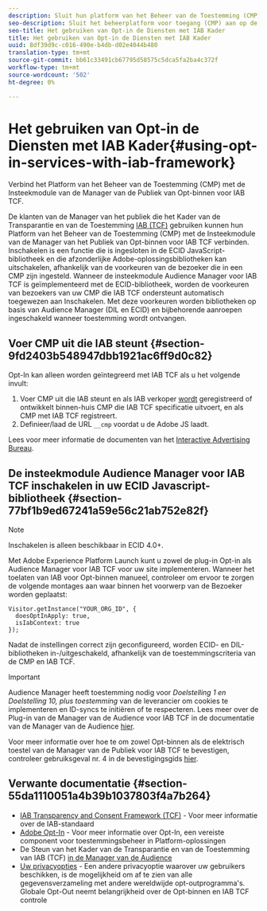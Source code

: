 ```yaml
---
description: Sluit hun platform van het Beheer van de Toestemming (CMP) met de stop van de Manager van de Publiek van Opt-binnen voor de Transparantie en van de Toestemming van IAB Kader (TCF) aan.
seo-description: Sluit het beheerplatform voor toegang (CMP) aan op de insteekmodule Audience Manager voor IAB Transparency and Consent Framework (TCF).
seo-title: Het gebruiken van Opt-in de Diensten met IAB Kader
title: Het gebruiken van Opt-in de Diensten met IAB Kader
uuid: 8df39d9c-c016-490e-b4db-d02e4044b480
translation-type: tm+mt
source-git-commit: bb61c33491cb67795d58575c5dca5fa2ba4c372f
workflow-type: tm+mt
source-wordcount: '502'
ht-degree: 0%

---
```



# Het gebruiken van Opt-in de Diensten met IAB Kader{#using-opt-in-services-with-iab-framework}

Verbind het Platform van het Beheer van de Toestemming (CMP) met de Insteekmodule van de Manager van de Publiek van Opt-binnen voor IAB TCF.

De klanten van de Manager van het publiek die het Kader van de Transparantie en van de Toestemming [IAB (TCF)](https://iabtechlab.com/standards/gdpr-transparency-and-consent-framework/) gebruiken kunnen hun Platform van het Beheer van de Toestemming (CMP) met de Insteekmodule van de Manager van het Publiek van Opt-binnen voor IAB TCF verbinden. Inschakelen is een functie die is ingesloten in de ECID JavaScript-bibliotheek en die afzonderlijke Adobe-oplossingsbibliotheken kan uitschakelen, afhankelijk van de voorkeuren van de bezoeker die in een CMP zijn ingesteld. Wanneer de insteekmodule Audience Manager voor IAB TCF is geïmplementeerd met de ECID-bibliotheek, worden de voorkeuren van bezoekers van uw CMP die IAB TCF ondersteunt automatisch toegewezen aan Inschakelen. Met deze voorkeuren worden bibliotheken op basis van Audience Manager (DIL en ECID) en bijbehorende aanroepen ingeschakeld wanneer toestemming wordt ontvangen.

## Voer CMP uit die IAB steunt {#section-9fd2403b548947dbb1921ac6ff9d0c82}

Opt-In kan alleen worden geïntegreerd met IAB TCF als u het volgende invult:

1. Voer CMP uit die IAB steunt en als IAB verkoper [wordt](https://vendorlist.consensu.org/vendorlist.json) geregistreerd of ontwikkelt binnen-huis CMP die IAB TCF specificatie uitvoert, en als CMP met IAB TCF registreert.
1. Definieer/laad de URL `__cmp` voordat u de Adobe JS laadt.

Lees voor meer informatie de documenten van het [Interactive Advertising Bureau](https://github.com/InteractiveAdvertisingBureau/GDPR-Transparency-and-Consent-Framework/blob/master/v1.1%20Implementation%20Guidelines.md).

## De insteekmodule Audience Manager voor IAB TCF inschakelen in uw ECID Javascript-bibliotheek {#section-77bf1b9ed67241a59e56c21ab752e82f}

>[!NOTE]
>
>Inschakelen is alleen beschikbaar in ECID 4.0+.

Met Adobe Experience Platform Launch kunt u zowel de plug-in Opt-in als Audience Manager voor IAB TCF voor uw site implementeren. Wanneer het toelaten van IAB voor Opt-binnen manueel, controleer om ervoor te zorgen de volgende montages aan waar binnen het voorwerp van de Bezoeker worden geplaatst:

```
Visitor.getInstance("YOUR_ORG_ID", {  
  doesOptInApply: true,   
  isIabContext: true   
});
```

Nadat de instellingen correct zijn geconfigureerd, worden ECID- en DIL-bibliotheken in-/uitgeschakeld, afhankelijk van de toestemmingscriteria van de CMP en IAB TCF.

>[!IMPORTANT]
>
>Audience Manager heeft toestemming nodig voor *Doelstelling 1 en Doelstelling 10, plus toestemming* van de leverancier om cookies te implementeren en ID-syncs te initiëren of te respecteren. Lees meer over de Plug-in van de Manager van de Audience voor IAB TCF in de documentatie van de Manager van de Audience [hier](https://docs.adobe.com/help/en/audience-manager/user-guide/overview/gdpr/aam-iab-plugin.html).

Voor meer informatie over hoe te om zowel Opt-binnen als de elektrisch toestel van de Manager van de Publiek voor IAB TCF te bevestigen, controleer gebruiksgeval nr. 4 in de bevestigingsgids [hier](../../implementation-guides/opt-in-service/testing-optin-and-iab-plugin.md#section-ca5c6f92fbdf4fd29b4acb6b644efbd0).

## Verwante documentatie {#section-55da1110051a4b39b1037803f4a7b264}

* [IAB Transparency and Consent Framework (TCF)](https://iabtechlab.com/standards/gdpr-transparency-and-consent-framework/) - Voor meer informatie over de IAB-standaard
* [Adobe Opt-In](../../implementation-guides/opt-in-service/optin-overview.md#concept-f9b5db0d27a245fbadd3e19162319360) - Voor meer informatie over Opt-In, een vereiste component voor toestemmingsbeheer in Platform-oplossingen
* De Steun van het Kader van de Transparantie en van de Toestemming van IAB (TCF) [in de Manager van de Audience](https://docs.adobe.com/content/help/en/audience-manager/user-guide/overview/data-privacy/consent-management/aam-iab-plugin.html)
* [Uw privacyopties](https://www.adobe.com/privacy/opt-out.html#customeruse) - Een andere privacyoptie waarover uw gebruikers beschikken, is de mogelijkheid om af te zien van alle gegevensverzameling met andere wereldwijde opt-outprogramma&#39;s. Globale Opt-Out neemt belangrijkheid over de Opt-binnen en IAB TCF controle

